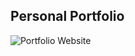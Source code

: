 ## Personal Portfolio

![Portfolio Website](https://res.cloudinary.com/dzxo1mr9i/image/upload/v1626203344/Screenshot_2021-07-13_at_21.08.50_do5cfr.png)
